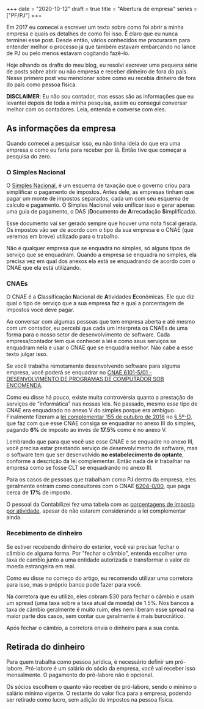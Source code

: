 +++
date = "2020-10-12"
draft = true
title = "Abertura de empresa"
series = ["PF/PJ"]
+++

Em 2017 eu comecei a escrever um texto sobre como foi abrir a minha empresa e
quais os detalhes de como foi isso. É claro que eu nunca terminei esse post.
Desde então, vários conhecidos me procuraram para entender melhor o processo já
que também estavam embarcando no lance de PJ ou pelo menos estavam cogitando
fazê-lo.

Hoje olhando os drafts do meu blog, eu resolvi escrever uma pequena série de
posts sobre abrir ou não empresa e receber dinheiro de fora do país. Nesse
primero post vou mencionar sobre como eu recebia dinheiro de fora do país como
pessoa física.

**DISCLAIMER**: Eu não sou contador, mas essas são as informações que
eu levantei depois de toda a minha pesquisa, assim eu consegui
conversar melhor com os contadores. Leia, entenda e converse com eles.

## As informações da empresa

Quando comecei a pesquisar isso, eu não tinha ideia do que era uma
empresa e como eu faria para receber por lá. Então tive que começar a
pesquisa do zero.

### O Simples Nacional

O [Simples Nacional](https://www8.receita.gov.br/SimplesNacional/), é
um esquema de taxação que o governo criou para simplificar o pagamento
de impostos. Antes dele, as empresas tinham que pagar um monte de
impostos separados, cada um com seu esquema de calculo e pagamento. O
Simples Nacional veio unificar isso e gerar apenas uma guia de
pagamento, o DAS (**D**ocumento de **A**rrecadação **S**implificada).

Esse documento vai ser gerado sempre que houver uma nota fiscal
gerada. Os impostos vão ser de acordo com o tipo da sua empresa e o
CNAE (que veremos em breve) utilizado para o trabalho.

Não é qualquer empresa que se enquadra no simples, só alguns tipos de
serviço que se enquadram. Quando a empresa se enquadra no simples, ela
precisa vez em qual dos anexos ela está se enquadrando de acordo com o
CNAE que ela está utilizando.

### CNAEs

O CNAE é a **C**lassificação **N**acional de **A**tividades
**E**conômicas. Ele que diz qual o tipo de serviço que a sua empresa
faz e qual a porcentagem de impostos você deve pagar.

Ao conversar com algumas pessoas que tem empresa aberta e até mesmo
com um contador, eu percebi que cada um interpreta os CNAEs de uma
forma para o nosso setor de desenvolvimento de software. Cada
empresa/contador tem que conhecer a lei e como seus serviços se
enquadram nela e usar o CNAE que se enquadra melhor. Não cabe a esse
texto julgar isso.

Se você trabalha remotamente desenvolvendo software para alguma
empresa, você poderá se enquadrar
no
[CNAE 6101-5/01 - DESENVOLVIMENTO DE PROGRAMAS DE COMPUTADOR SOB ENCOMENDA](http://cnae.ibge.gov.br/busca-online-cnae.html?subclasse=6201501&tipo=cnae&versao=9&view=subclasse).

Como eu disse há pouco, existe muita controvérsia quanto a prestação
de serviços de "informática" nas nossas leis. No passado, mesmo esse
tipo de CNAE era enquadrado no anexo V do simples porque era
ambíguo. Finalmente fizeram
a
[lei complementar 155 de outubro de 2016](http://www.planalto.gov.br/ccivil_03/leis/LCP/Lcp155.htm) no
[§ 5º-D](http://www.planalto.gov.br/ccivil_03/leis/LCP/Lcp123.htm#art18§5d),
que faz com que esse CNAE consiga se enquadrar no anexo III do
simples, pagando **6%** de imposto ao invés de **17.5%** como é no
anexo V.

Lembrando que para que você use esse CNAE e se enquadre no anexo III,
você precisa estar prestando serviço de desenvolvimento de software,
mas o software tem que ser desenvolvido **no estabelecimento do
optante**, conforme a descrição da lei complementar. Então nada de ir
trabalhar na empresa como se fosse CLT se enquadrando no anexo III.

Para os casos de pessoas que trabalham como PJ dentro da empresa, eles
geralmente entram como consultores com o
CNAE
[6204-0/00](http://cnae.ibge.gov.br/busca-online-cnae.html?subclasse=6204000&tipo=cnae&versao=9&view=subclasse),
que paga cerca de **17%** de imposto.

O pessoal da Contabilizei fez uma tabela com
as
[porcentagens de imposto por atividade](https://www.contabilizei.com.br/contabilidade-online/tabela-simples-nacional-completa/),
apesar de não estarem considerando a lei complementar ainda.

### Recebimento de dinheiro

Se estiver recebendo dinheiro do exterior, você vai precisar fechar o
câmbio de alguma forma. Por "fechar o câmbio", entenda escolher uma
taxa de cambio junto a uma entidade autorizada e transformar o valor
de moeda estrangeira em real.

Como eu disse no começo do artigo, eu recomendo utilizar uma corretora
para isso, mas o próprio banco pode fazer para você.

Na corretora que eu utilizo, eles cobram $30 para fechar o câmbio e
usam um spread (uma taxa sobre a taxa atual da moeda) de 1.5%. Nos
bancos a taxa de câmbio geralmente é muito ruim, eles nem liberam esse
spread na maior parte dos casos, sem contar que geralmente é mais
burocrático.

Após fechar o câmbio, a corretora envia o dinheiro para a sua conta.

## Retirada do dinheiro

Para quem trabalha como pessoa jurídica, é necessário definir um
pró-labore. Pró-labore é um salário do sócio da empresa, você vai
receber isso mensalmente. O pagamento do pró-labore não é opcional.

Os sócios escolhem o quanto vão receber de pró-labore, sendo o mínimo
o salário mínimo vigente. O restante do valor fica para a empresa,
podendo ser retirado como lucro, sem adição de impostos na pessoa
física.
